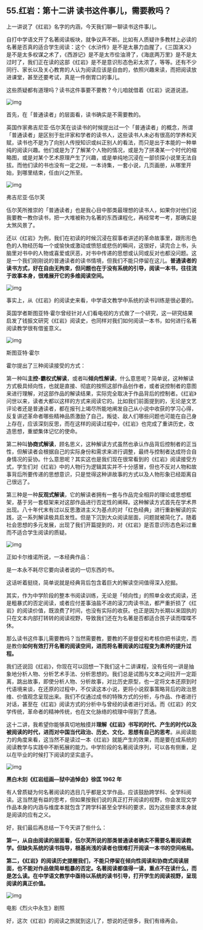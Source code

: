 ## 55.红岩：第十二讲 读书这件事儿，需要教吗？

上一讲说了《红岩》名字的内涵，今天我们聊一聊读书这件事儿。


自打中学语文开了名著阅读板块，就争议声不断。比如有人质疑许多教材上必读的名著是否真的适合学生阅读：这个《水浒传》是不是太暴力血腥了，《三国演义》是不是太多权谋之术了，《西游记》是不是太市侩油滑了，《海底两万里》是不是太过时了，我们正在读的这部《红岩》是不是意识形态色彩太浓了，等等。还有不少同行、家长以及关心教育的人认为阅读应该是自由的，依照兴趣来读，而把阅读放进课堂，甚至还要考试，真是一件倒胃口的事儿。


这些质疑都有道理吗？读书这件事要不要教？今儿咱就借着《红岩》说道说道。


  



![img](https://pic2.zhimg.com/v2-aa22e06db6f44064269d8c8acacdb0bb.webp)

  



首先，在「普通读者」的层面看，读书确实是不需要教的。


英国作家弗吉尼亚·伍尔芙在谈读书的时候提出过一个「普通读者」的概念，所谓「普通读者」是区别于批评家和学者的读书人，这些读书人未必有很高的学养和天赋，读书也不是为了向别人传授知识或纠正别人的看法，而只是出于本能的一种单纯的阅读兴趣。他们或是为了了解某个人物的情况，或是为了拼凑某一个时代的缩略图，或是对某个艺术原理产生了兴趣，或是单纯地沉浸在一部侦探小说里无法自拔。而他们读的书也没有一定之规，一本诗集，一套小说，几页画册，从哪里开始，到哪里结束，任由兴之所至。


  



![img](https://pic1.zhimg.com/v2-46d7262da969b45b67171ca7114847c9.webp)

  



弗吉尼亚·伍尔芙


伍尔芙所推崇的「普通读者」也是我心目中那类最理想的读书人，如果你对他们说我要教一教你读书，把一大堆被称为名著的东西课程化，再经常考一考，那确实是太煞风景了。


还以《红岩》为例，我们在初读的时候沉浸在叙事者讲述的革命故事里，跟形形色色的人物经历每一个或愉快或激动或愤怒或悲伤的瞬间，这很好，读完合上书，头脑里对书中的人物或喜爱或厌恶，对书中传递的思想或认同或反对也都没问题。这是一个我们刚刚说的普通读者的读书情境，但我们不能只停留在这儿。**普通读者的读书方式，好在自由无拘束，但问题也在于没有系统的引导，阅读一本书，往往流于故事本身，很难展开它的多维阅读空间。**


  



  



![img](https://pic3.zhimg.com/v2-80c99bd1c1a77a5bc25a29ce6c1b02a5.webp)

  



事实上，从《红岩》的阅读史来看，中学语文教学中系统的读书训练是很必要的。


英国学者斯图亚特·霍尔曾经针对人们看电视的方式做了一个研究，这一研究结果启发了钱振文研究《红岩》阅读史，也同样对我们如何阅读一本书，如何进行名著阅读教学很有借鉴意义。


  



![img](https://pic4.zhimg.com/v2-e47d844936eaef3f23016432de8dc96b.webp)

  



斯图亚特·霍尔


霍尔提出了三种阅读接受的方式：


第一种叫**主控-霸权式解读**，或者叫**倾向性解读**，什么意思呢？简单说，这种解读方式极具倾向性，也就是直接、彻底的按照这部作品创作者，或者说控制者的意图来进行理解，对这部作品的解读结果，实际完全取决于作品背后的控制者。《红岩》问世以来，读者大都以这样的方式来阅读它的。比如我们前面提到的，无论是文艺评论者还是普通读者，都在报刊上竭尽所能地阐发自己从小说中收获的学习心得，反复讲述革命者哪些精神品质激励了自己，叛徒、敌人们哪些问题也可能在自己身上存在，应该深刻反思，而在这样的阅读过程中，《红岩》也完成了重讲历史，改造思想，重塑集体记忆的使命。


第二种叫**协商式解读**，顾名思义，这种解读方式虽然也承认作品背后控制者的正当性，但解读者会根据自己的实际身份和需求来进行调整，最终与控制者达成符合自身情况的妥协。什么意思呢？其实这也是我们现在很常看到的《红岩》阅读接受方式，学生们对《红岩》中的人物行为逻辑其实并不十分感冒，但也不反对人物和故事背后所要传递的思想意识，只是觉得这种讲故事的方式以及人物形象已经距离自己很远了。


第三种是一种**反观式解读**，它的解读者拥有一套与作品完全相异的理论或思想框架，基于另一套框架来对这部作品进行否定性的阐释。这种解读方式首先在学术界出现。八十年代末有过以反思激进主义为基点的对「红色经典」进行重新解读的实践，这一系列解读极具启发性。但是下沉到大众阅读层面，问题就被简化了。随着社会思想的多元发展，出现了我们开篇提到的，对《红岩》是否意识形态色彩过重而不适合学生阅读的质疑。


  



![img](https://pic2.zhimg.com/v2-7f73ed1243cbfdb88c456aa2f4f9b9d0.webp)

  



正如卡尔维诺所说，一本经典作品：


是一本永不耗尽它要向读者说的一切东西的书。


这话听着挺绕，简单说就是经典背后包含着巨大的解读空间值得深入挖掘。


其实，作为中学阶段的整本书阅读训练，无论是「倾向性」的照单全收式阅读，还是粗暴式的否定阅读，或者应付差事油盐不进的滚刀肉读书法，都严重折损了《红岩》的阅读价值，既浪费了时间，也没有实际的收获。也正是因为长期以来固执的只在文本内部打转转的阅读视野，导致我们还在为名著是否都适合孩子读而喋喋不休。


那么读书这件事儿需要教吗？当然需要教，要教的不是督促和考核你把书读完，而是教你**如何有效打开名著的阅读空间，进而将名著阅读的过程变为素养的提升过程。**


我们还说回《红岩》，你现在可以回想一下我们这十二讲课程，没有任何一讲是抽象地分析人物、分析艺术手法、分析思想的。我们总是试图与文本之间拉开一定距离，跳出故事，即使分析人物、分析故事，对比历史原型，也一定将文本还原到时代语境来谈，在还原的过程中，不仅读这本小说，更将小说叙事策略背后的政治思维、价值观念呈现出来。我们不仅通过成书的特殊方式的分析，与作品、作者进行对话，甚至在《红岩》阅读方式的分析中与曾经的读者进行对话。而《红岩》的文学传统，革命者的精神传统，也在文化脉络的梳理中得到了贯通。


这十二讲，我希望你能够真切地触摸并**理解《红岩》书写的时代、产生的时代以及被阅读的时代，进而对中国当代政治、历史、文化、思想有自己的思考**。从阅读能力的角度来看，这当然不是读过一本《红岩》就能产生的效果，而是要在成系统的阅读教学与实践中不断拓展的能力。中学阶段的名著阅读序列，可以各有侧重，足以在毕业的时候打下阅读的坚实底子。


  



![img](https://pic4.zhimg.com/v2-e5ca3d258280875bf9c85f4f36d563a4.webp)

  



**黑白木刻《红岩组画—狱中追悼会》徐匡 1962 年**


有人曾质疑为何名著阅读的选目几乎都是文学作品，应该鼓励跨学科、全学科阅读。这当然是有益的思考，但如果按我们说的真正打开阅读的视野，你会发现文学作品本身的内涵与维度本就包含了跨学科甚至全学科的要求，因为这些要求本身就是阅读的应有之义。


好，我们最后再总结一下今天讲了些什么：


**第一，从自由阅读的层面看，伍尔芙所说的那类普通读者确实不需要名著阅读教学。但缺失系统的读书指导，根基尚浅的读者也很难打开阅读一本书的空间格局。**


**第二，《红岩》的阅读历史提醒我们，不能只停留在倾向性阅读和协商式阅读层面，也不能对作品做简单粗暴的否定。名著阅读都值得一读，重点不在读什么，而是怎么读。在中学语文教学中亟待以系统的读书引导，打开学生的阅读视野，呈现阅读的真正价值。**


  



![img](https://pic4.zhimg.com/v2-7f9899ee3c368297d743b7a4037a3d71.webp)

  



电影《烈火中永生》剧照


好，这次《红岩》的阅读之旅就到这儿了，想说的还很多，我们有缘再会。

